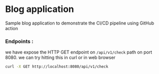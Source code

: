# Blog application

Sample blog application to demonstrate the CI/CD pipeline using GitHub action

### Endpoints :
we have expose the HTTP GET endpoint on `/api/v1/check` path on port 8080. we can try hitting this in curl or in web browser
```bash
curl -X GET http://localhost:8080/api/v1/check
```


